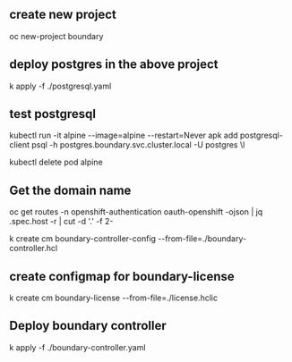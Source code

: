 ## create new project
oc new-project boundary

## deploy postgres in the above project
k apply -f ./postgresql.yaml

## test postgresql
kubectl run -it alpine --image=alpine --restart=Never
apk add postgresql-client
psql -h postgres.boundary.svc.cluster.local -U postgres
\l

kubectl delete pod alpine

## Get the domain name
oc get routes -n openshift-authentication oauth-openshift -ojson | jq .spec.host -r | cut -d '.' -f 2-

<!-- 
Update "public_cluster_address" field in boundary-controller.hcl using the domain name from above output
create configmap for boundary-controller 
-->
k create cm boundary-controller-config --from-file=./boundary-controller.hcl

## create configmap for boundary-license
k create cm boundary-license --from-file=./license.hclic

<!-- Review POSTGRESQL_CONNECTION_STRING in the boundary-controller.yaml -->
## Deploy boundary controller
k apply -f ./boundary-controller.yaml

<!-- Check boundary-controller logs for any errors. -->
<!-- Update "public_addr" in boundary-worker.hcl ->

> oc get routes boundary-controller -ojson | jq .spec.host -r

## create configmap for boundary-worker
k create cm boundary-worker-config --from-file=./boundary-worker.hcl

# Update "host" under Routes specification 
# Deploy boundary controller
k apply -f ./boundary-worker.yaml


#### Delete all

k delete -f ./boundary-worker.yaml
k delete -f ./boundary-controller.yaml
k delete -f ./postgresql.yaml

k delete cm boundary-worker-config
k delete cm boundary-license
k delete cm boundary-controller-config
